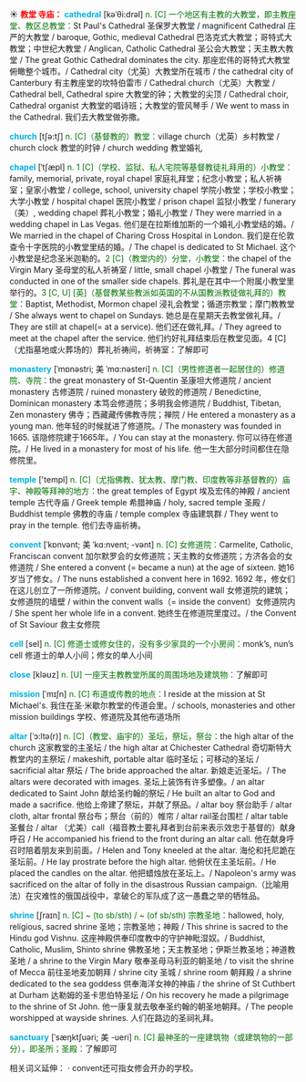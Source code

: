 ☀ <font color="red">**教堂 寺庙：**</font>
<font color="sky blue">**cathedral**</font> [kəˈθi:drəl]
<font color="rgb(227, 108, 9)">n. [C] 一个地区有主教的大教堂，即主教座堂、教区总教堂：</font>St Paul's Cathedral 圣保罗大教堂 / magnificent Cathedral 庄严的大教堂 / baroque, Gothic, medieval Cathedral 巴洛克式大教堂；哥特式大教堂；中世纪大教堂 / Anglican, Catholic Cathedral 圣公会大教堂；天主教大教堂 / The great Gothic Cathedral dominates the city. 那座宏伟的哥特式大教堂俯瞰整个城市。/ Cathedral city（尤英）大教堂所在城市 / the cathedral city of Canterbury 有主教座堂的坎特伯雷市 / Cathedral church（尤英）大教堂 / Cathedral bell, Cathedral spire 大教堂的钟；大教堂的尖顶 / Cathedral choir, Cathedral organist 大教堂的唱诗班；大教堂的管风琴手 / We went to mass in the Cathedral. 我们去大教堂做弥撒。

<font color="sky blue">**church**</font> [tʃə:tʃ] 
<font color="rgb(227, 108, 9)">n. [C]（基督教的）教堂：</font>village church（尤英）乡村教堂 / church clock 教堂的时钟 / church wedding 教堂婚礼
           
<font color="sky blue">**chapel**</font> [ˈtʃæpl]
<font color="rgb(227, 108, 9)">n. 1 [C]（学校、监狱、私人宅院等基督教徒礼拜用的）小教堂：</font>family, memorial, private, royal chapel 家庭礼拜堂；纪念小教堂；私人祈祷室；皇家小教堂 / college, school, university chapel 学院小教堂；学校小教堂；大学小教堂 / hospital chapel 医院小教堂 / prison chapel 监狱小教堂 / funerary（美）, wedding chapel 葬礼小教堂；婚礼小教堂 / They were married in a wedding chapel in Las Vegas. 他们是在拉斯维加斯的一个婚礼小教堂结的婚。/ We married in the chapel of Charing Cross Hospital in London. 我们是在伦敦查令十字医院的小教堂里结的婚。/ The chapel is dedicated to St Michael. 这个小教堂是纪念圣米迦勒的。<font color="rgb(227, 108, 9)">2 [C]（教堂内的）分堂，小教堂：</font>the chapel of the Virgin Mary 圣母堂的私人祈祷室 / little, small chapel 小教堂 / The funeral was conducted in one of the smaller side chapels. 葬礼是在其中一个附属小教堂里举行的。<font color="rgb(227, 108, 9)">3 [C, U] [英]（基督教某些教派如英国的不从国教派教徒做礼拜的）教堂：</font>Baptist, Methodist, Mormon chapel 浸礼会教堂；循道宗教堂；摩门教教堂 / She always went to chapel on Sundays. 她总是在星期天去教堂做礼拜。/ They are still at chapel(= at a service). 他们还在做礼拜。/ They agreed to meet at the chapel after the service. 他们约好礼拜结束后在教堂见面。4 [C]（尤指墓地或火葬场的）葬礼祈祷间，祈祷室：</font>了解即可
           
<font color="sky blue">**monastery**</font> [ˈmɒnəstri; 美 ˈmɑ:nəsteri]
<font color="rgb(227, 108, 9)">n. [C]（男性修道者一起居住的）修道院、寺院：</font>the great monastery of St-Quentin 圣康坦大修道院 / ancient monastery 古修道院 / ruined monastery 破败的修道院 / Benedictine, Dominican monastery 本笃会修道院；多明我会修道院 / Buddhist, Tibetan, Zen monastery 佛寺；西藏藏传佛教寺院；禅院 / He entered a monastery as a young man. 他年轻的时候就进了修道院。/ The monastery was founded in 1665. 该隐修院建于1665年。/ You can stay at the monastery. 你可以待在修道院。/ He lived in a monastery for most of his life. 他一生大部分时间都住在隐修院里。

<font color="sky blue">**temple**</font> ['templ] 
<font color="rgb(227, 108, 9)">n. [C]（尤指佛教、犹太教、摩门教、印度教等非基督教的）庙宇、神殿等拜神的地方：</font>the great temples of Egypt 埃及宏伟的神殿 / ancient temple 古代寺庙 / Greek temple 希腊神庙 / holy, sacred temple 圣殿 / Buddhist temple 佛教的寺庙 / temple complex 寺庙建筑群 / They went to pray in the temple. 他们去寺庙祈祷。
           
<font color="sky blue">**convent**</font> [ˈkɒnvənt; 美 ˈkɑ:nvent; -vənt]
<font color="rgb(227, 108, 9)">n. [C] 女修道院：</font>Carmelite, Catholic, Franciscan convent 加尔默罗会的女修道院；天主教的女修道院；方济各会的女修道院 / She entered a convent (= became a nun) at the age of sixteen. 她16岁当了修女。/ The nuns established a convent here in 1692. 1692 年，修女们在这儿创立了一所修道院。/ convent building, convent wall 女修道院的建筑；女修道院的墙壁 / within the convent walls（= inside the convent）女修道院内 / She spent her whole life in a convent. 她终生在修道院里度过。/ the Convent of St Saviour 救主女修院

<font color="sky blue">**cell**</font> [sel] 
<font color="rgb(227, 108, 9)">n. [C] 修道士或修女住的，没有多少家具的一个小房间：</font>monk’s, nun’s cell 修道士的单人小间；修女的单人小间

<font color="sky blue">**close**</font> [kləʊz] 
<font color="rgb(227, 108, 9)">n. [U] 一座天主教教堂所属的周围场地及建筑物：</font>了解即可
           
<font color="sky blue">**mission**</font> [ˈmɪʃn]
<font color="rgb(227, 108, 9)">n. [C] 布道或传教的地点：</font>I reside at the mission at St Michael's. 我住在圣·米歇尔教堂的传道会里。/ schools, monasteries and other mission buildings 学校、修道院及其他布道场所
           
<font color="sky blue">**altar**</font> [ˈɔ:ltə(r)]
<font color="rgb(227, 108, 9)">n. [C]（教堂、庙宇的）圣坛，祭坛，祭台：</font>the high altar of the church 这家教堂的主圣坛 / the high altar at Chichester Cathedral 奇切斯特大教堂内的主祭坛 / makeshift, portable altar 临时圣坛；可移动的圣坛 / sacrificial altar 祭坛 / The bride approached the altar. 新娘走近圣坛。/ The altars were decorated with images. 圣坛上装饰有许多塑像。/ an altar dedicated to Saint John 献给圣约翰的祭坛 / He built an altar to God and made a sacrifice. 他给上帝建了祭坛，并献了祭品。/ altar boy 祭台助手 / altar cloth, altar frontal 祭台布；祭台（前的）帷帘 / altar rail圣台围栏 / altar table 圣餐台 / altar （尤美）call（福音教士要礼拜者到台前来表示效忠于基督的）献身呼召 / He accompanied his friend to the front during an altar call. 他在献身呼召时陪着朋友来到前面。/ Helen and Tony kneeled at the altar. 海伦和托尼跪在圣坛前。/ He lay prostrate before the high altar. 他俯伏在主圣坛前。/ He placed the candles on the altar. 他把蜡烛放在圣坛上。/ Napoleon's army was sacrificed on the altar of folly in the disastrous Russian campaign.（比喻用法）在灾难性的俄国战役中，拿破仑的军队成了这一愚蠢之举的牺牲品。
 
<font color="sky blue">**shrine**</font> [ʃraɪn]
<font color="rgb(227, 108, 9)">n. [C] ~ (to sb/sth) / ~ (of sb/sth) 宗教圣地：</font>hallowed, holy, religious, sacred shrine 圣地；宗教圣地；神殿 / This shrine is sacred to the Hindu god Vishnu. 这座神殿供奉印度教中的守护神毗湿奴。/ Buddhist, Catholic, Muslim, Shinto shrine 佛教圣地；天主教圣地；伊斯兰教圣地；神道教圣地 / a shrine to the Virgin Mary 敬奉圣母马利亚的朝圣地 / to visit the shrine of Mecca 前往圣地麦加朝拜 / shrine city 圣城 / shrine room 朝拜殿 / a shrine dedicated to the sea goddess 供奉海洋女神的神庙 / the shrine of St Cuthbert at Durham 达勒姆的圣卡思伯特圣坛 / On his recovery he made a pilgrimage to the shrine of St John. 他一康复就去敬奉圣约翰的朝圣地朝拜。/ The people worshipped at wayside shrines. 人们在路边的圣祠礼拜。
           
<font color="sky blue">**sanctuary**</font> [ˈsæŋktʃuəri; 美 -ueri]
<font color="rgb(227, 108, 9)">n. [C] 最神圣的一座建筑物（或建筑物的一部分），即圣所；圣殿：</font>了解即可

相关词义延伸：
· convent还可指女修会开办的学校。